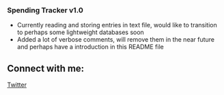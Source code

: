 ### Spending Tracker v1.0

- Currently reading and storing entries in text file, would like to transition to perhaps some lightweight databases soon 
- Added a lot of verbose comments, will remove them in the near future and perhaps have a introduction in this README file

## Connect with me:

[Twitter](https://twitter.com/the_DarrenSeet)
